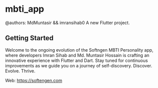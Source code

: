 # mbti_app
@authors: MdMuntasir && imransihab0
A new Flutter project.

## Getting Started
Welcome to the ongoing evolution of the Softngen MBTI Personality app, where developers Imran Sihab and Md. Muntasir Hossain is crafting an innovative experience with Flutter and Dart. Stay tuned for continuous improvements as we guide you on a journey of self-discovery. Discover. Evolve. Thrive.

Web: https://softengen.com
